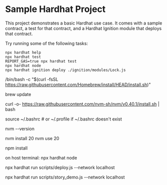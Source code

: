 # Sample Hardhat Project

This project demonstrates a basic Hardhat use case. It comes with a sample contract, a test for that contract, and a Hardhat Ignition module that deploys that contract.

Try running some of the following tasks:

```shell
npx hardhat help
npx hardhat test
REPORT_GAS=true npx hardhat test
npx hardhat node
npx hardhat ignition deploy ./ignition/modules/Lock.js
```
/bin/bash -c "$(curl -fsSL https://raw.githubusercontent.com/Homebrew/install/HEAD/install.sh)"

brew update

curl -o- https://raw.githubusercontent.com/nvm-sh/nvm/v0.40.1/install.sh | bash

source ~/.bashrc   # or ~/.profile if ~/.bashrc doesn't exist

nvm --version



nvm install 20
nvm use 20

npm install

on host terminal:
npx hardhat node

npx hardhat run scripts/deploy.js --network localhost

npx hardhat run scripts/story_demo.js --network localhost
